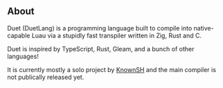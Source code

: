 ## About

Duet (DuetLang) is a programming language built to compile into native-capable Luau via a stupidly fast transpiler written in Zig, Rust and C.

Duet is inspired by TypeScript, Rust, Gleam, and a bunch of other languages!

It is currently mostly a solo project by [KnownSH](https://github.com/KnownSH) and the main compiler is not publically released yet.

